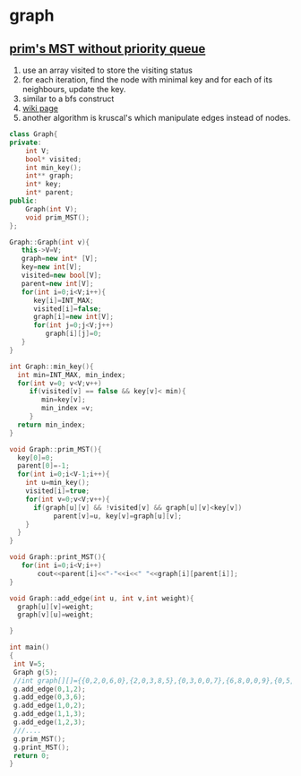 # graph

## [prim's MST without priority queue](https://www.geeksforgeeks.org/prims-minimum-spanning-tree-mst-greedy-algo-5/)
1. use an array visited to store the visiting status
2. for each iteration, find the node with minimal key and for each of its neighbours, update the key.
3. similar to a bfs construct
4. [wiki page](https://en.wikipedia.org/wiki/Minimum_spanning_tree)
5. another algorithm is kruscal's which manipulate edges instead of nodes.

```c++
class Graph{
private:   
    int V;
    bool* visited;
    int min_key();
    int** graph;
    int* key;
    int* parent;
public:
    Graph(int V);
    void prim_MST();
};

Graph::Graph(int v){
   this->V=V;
   graph=new int* [V];
   key=new int[V];
   visited=new bool[V];
   parent=new int[V];
   for(int i=0;i<V;i++){
      key[i]=INT_MAX;
      visited[i]=false;
      graph[i]=new int[V];
      for(int j=0;j<V;j++)
         graph[i][j]=0;
   }
}

int Graph::min_key(){
  int min=INT_MAX, min_index;
  for(int v=0; v<V;v++)
     if(visited[v] == false && key[v]< min){
        min=key[v];
        min_index =v;
     }
  return min_index;
}

void Graph::prim_MST(){
  key[0]=0;
  parent[0]=-1;
  for(int i=0;i<V-1;i++){
    int u=min_key();
    visited[i]=true;
    for(int v=0;v<V;v++){
      if(graph[u][v] && !visited[v] && graph[u][v]<key[v])
           parent[v]=u, key[v]=graph[u][v]; 
    }
  }
}

void Graph::print_MST(){
   for(int i=0;i<V;i++)
       cout<<parent[i]<<"-"<<i<<" "<<graph[i][parent[i]];
}

void Graph::add_edge(int u, int v,int weight){
  graph[u][v]=weight;
  graph[v][u]=weight;

}

int main()
{
 int V=5;
 Graph g(5);
 //int graph[][]={{0,2,0,6,0},{2,0,3,8,5},{0,3,0,0,7},{6,8,0,0,9},{0,5,7,9,0}};
 g.add_edge(0,1,2);
 g.add_edge(0,3,6);
 g.add_edge(1,0,2);
 g.add_edge(1,1,3);
 g.add_edge(1,2,3);
 ///....
 g.prim_MST();
 g.print_MST();
 return 0;
}

```
